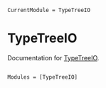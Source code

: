 ```@meta
CurrentModule = TypeTreeIO
```

# TypeTreeIO

Documentation for [TypeTreeIO](https://github.com/timholy/TypeTreeIO.jl).

```@index
```

```@autodocs
Modules = [TypeTreeIO]
```
